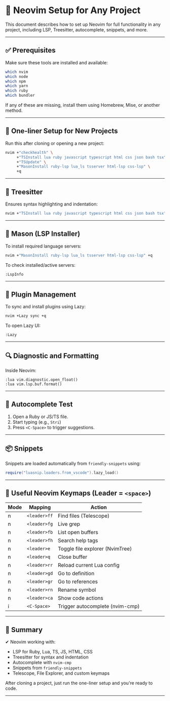 # 🧠 Neovim Setup for Any Project

This document describes how to set up Neovim for full functionality in any project, including LSP, Treesitter, autocomplete, snippets, and more.

---

## ✅ Prerequisites

Make sure these tools are installed and available:

```bash
which nvim
which node
which npm
which yarn
which ruby
which bundler
```

If any of these are missing, install them using Homebrew, Mise, or another method.

---

## 🧪 One-liner Setup for New Projects

Run this after cloning or opening a new project:

```bash
nvim +"checkhealth" \
     +"TSInstall lua ruby javascript typescript html css json bash tsx" \
     +"TSUpdate" \
     +"MasonInstall ruby-lsp lua_ls tsserver html-lsp css-lsp" \
     +q
```

---

## 🧠 Treesitter

Ensures syntax highlighting and indentation:

```bash
nvim +"TSInstall lua ruby javascript typescript html css json bash tsx" +"TSUpdate" +q
```

---

## 🔧 Mason (LSP Installer)

To install required language servers:

```bash
nvim +"MasonInstall ruby-lsp lua_ls tsserver html-lsp css-lsp" +q
```

To check installed/active servers:

```vim
:LspInfo
```

---

## 🧩 Plugin Management

To sync and install plugins using Lazy:

```bash
nvim +Lazy sync +q
```

To open Lazy UI:

```vim
:Lazy
```

---

## 🔍 Diagnostic and Formatting

Inside Neovim:

```vim
:lua vim.diagnostic.open_float()
:lua vim.lsp.buf.format()
```

---

## 🧪 Autocomplete Test

1. Open a Ruby or JS/TS file.
2. Start typing (e.g., `Stri`)
3. Press `<C-Space>` to trigger suggestions.

---

## 📦 Snippets

Snippets are loaded automatically from `friendly-snippets` using:

```lua
require("luasnip.loaders.from_vscode").lazy_load()
```

---

## 🎯 Useful Neovim Keymaps (Leader = `<space>`)

| Mode | Mapping           | Action                             |
|------|-------------------|-------------------------------------|
| n    | `<leader>ff`      | Find files (Telescope)              |
| n    | `<leader>fg`      | Live grep                           |
| n    | `<leader>fb`      | List open buffers                   |
| n    | `<leader>fh`      | Search help tags                    |
| n    | `<leader>e`       | Toggle file explorer (NvimTree)     |
| n    | `<leader>q`       | Close buffer                        |
| n    | `<leader>rr`      | Reload current Lua config           |
| n    | `<leader>gd`      | Go to definition                    |
| n    | `<leader>gr`      | Go to references                    |
| n    | `<leader>rn`      | Rename symbol                       |
| n    | `<leader>ca`      | Show code actions                   |
| i    | `<C-Space>`       | Trigger autocomplete (nvim-cmp)     |

---

## 🧰 Summary

✔ Neovim working with:
- LSP for Ruby, Lua, TS, JS, HTML, CSS
- Treesitter for syntax and indentation
- Autocomplete with `nvim-cmp`
- Snippets from `friendly-snippets`
- Telescope, File Explorer, and custom keymaps

After cloning a project, just run the one-liner setup and you're ready to code.

---

